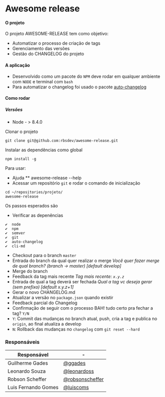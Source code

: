 # Awesome release

#### O projeto

O projeto AWESOME-RELEASE tem como objetivo:
- Automatizar o processo de criação de tags
- Gerenciamento das versões
- Gestão do CHANGELOG do projeto

#### A aplicação
 - Desenvolvido como um pacote do `NPM` deve rodar em qualquer ambiente com `NODE` e terminal com `bash`
 - Para automatizar o changelog foi usado o pacote [auto-changelog][df-auto-changelog]


#### Como rodar
##### Versões
* Node - > 8.4.0

Clonar o projeto
```
git clone git@github.com:rbsdev/awesome-release.git
```

Instalar as dependências como global
```
npm install -g
```

Para usar:
 * Ajuda
 ** awesome-release --help
 * Acessar um repositório `git` e rodar o comando de inicialização
```
cd ~/repositories/projeto/
awesome-release
```
Os passos esperados são
* Verificar as depenências
```
✔  node
✔  npm
✔  semver
✔  git
✔  auto-changelog
✔  cli-md
```
* Checkout para o branch `master`
* Entrada do branch da qual quer realizar o merge
    *Você quer fazer merge de qual branch? (branch → master) [default develop]*
* Merge do branch
* Feedback da tag mais recente
    *Tag mais recente:  `x.y.z`*
* Entrada de qual a tag deverá ser fechada
    *Qual a tag vc deseja gerar (sem prefixo) [default x.y.z+1]*
* Gerar o novo CHANGELOG.md
* Atualizar a versão no `package.json` quando existir
* Feedback parcial do Changelog
* Confirmação de seguir com o processo BAH! tudo certo pra fechar a tag? `Y/N`
* `Y`: Commit das mudanças no branch atual, push, cria a tag e publica no `origin`, ao final atualiza a develop
* `N`: Rollback das mudanças no `changelog` com `git reset --hard`


### Responsáveis

| Responsável | - |
| ------ | ------ |
| Guilherme Gades | [@ggades](https://github.com/ggades) |
| Leonardo Souza | [@leonardoss](https://github.com/leonardoss) |
| Robson Scheffer | [@robsonscheffer](https://github.com/robsonscheffer) |
| Luis Fernando Gomes | [@luiscoms](https://github.com/luiscoms)  |

[//]: #
   [df-auto-changelog]: <https://github.com/CookPete/auto-changelog>
